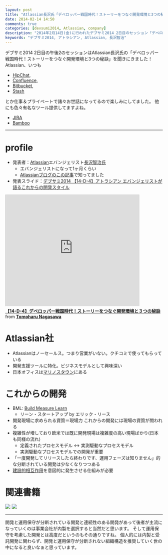 ```yaml
---
layout: post
title: "Atlassian長沢氏「デベロッパー戦国時代！ストーリーをつなぐ開発環境と3つの秘訣」@デブサミ2014 2日目"
date: 2014-02-14 14:50
comments: true
categories: [devsumi2014, Atlassian, company]
description: "2014年2月14日(金)に行われたデブサミ2014 2日目のセッション「デベロッパー戦国時代！ストーリーをつなぐ開発環境と3つの秘訣」を聞いた内容のまとめです。"
keywords: "デブサミ2014, アトラシアン, Atlassian, 長沢智治"
---
```


デブサミ2014 2日目の午後2のセッションはAtlassian長沢氏の「デベロッパー戦国時代！ストーリーをつなぐ開発環境と3つの秘訣」を聞きにきました！
Atlassian、いつも

* [HipChat](https://www.atlassian.com/ja/software/hipchat/overview),
* [Confluence](https://www.atlassian.com/ja/software/confluence),
* [Bitbucket](https://www.atlassian.com/ja/software/bitbucket/overview),
* [Stash](https://www.atlassian.com/ja/software/stash)

とか仕事＆プライベートで諸々お世話になってるので楽しみにしてました。
他にも色々有名なツール提供してますよね。

* [JIRA](https://www.atlassian.com/ja/software/jira)
* [Bamboo](https://www.atlassian.com/ja/software/bamboo)

- - -

# profile
* 発表者：[Atlassian](https://www.atlassian.com/ja/)エバンジェリスト[長沢智治氏](https://twitter.com/tomohn)
  - エバンジェリストになって1ヶ月くらい
  - [Atlassianブログのこの記事](http://japan.blogs.atlassian.com/2014/01/evangelist-tomoharu-nagasawa/)で知ってました
* 発表スライド：[デブサミ2014 【14-D-4】アトラシアン エバンジェリストが語るこれからの開発スタイル](http://re-workstyle.com/articles/devsumi-2014-atlassian-evangelist-session/)
<iframe src="http://www.slideshare.net/slideshow/embed_code/31195345" width="427" height="356" frameborder="0" marginwidth="0" marginheight="0" scrolling="no" style="border:1px solid #CCC; border-width:1px 1px 0; margin-bottom:5px; max-width: 100%;" allowfullscreen> </iframe> <div style="margin-bottom:5px"> <strong> <a href="https://www.slideshare.net/tomohn/14d4" title="【14-D-4】デベロッパー戦国時代！ストーリーをつなぐ開発環境と３つの秘訣" target="_blank">【14-D-4】デベロッパー戦国時代！ストーリーをつなぐ開発環境と３つの秘訣</a> </strong> from <strong><a href="http://www.slideshare.net/tomohn" target="_blank">Tomoharu Nagasawa</a></strong> </div>

# Atlassian社
* Atlassianはノーセールス。つまり営業がいない。クチコミで使ってもらっている
* 開発支援ツールに特化。ビジネスモデルとして興味深い
* 日本オフィスは[マリノスタウン](http://www.rbbtoday.com/article/2014/01/31/116447.html)にある

# これからの開発
* BML: [Build Measure Learn](http://lean.st/principles/build-measure-learn)
  - リーン・スタートアップ by エリック・リース
* 開発現場に求められる資質＝現場力 これからの開発には現場の資質が問われる
* 複雑性が増しており欧米では既に開発現場は複雑度の高い現場ばかり(日本も同様の流れ)
  - 定義されたプロセスモデル <-> 実測駆動なプロセスモデル
  - 実測駆動なプロセスモデルでの開発が重要
* 「一度開発してリリースしたら終わりです、運用フェーズは知りません」的な分断されている開発は少なくなりつつある
* [建設的相互作用](http://ameblo.jp/masato119/entry-10921100680.html)を意図的に発生させる仕組みが必要

# 関連書籍

<div>
<a href="http://www.amazon.co.jp/gp/product/4822248976/ref=as_li_qf_sp_asin_il?ie=UTF8&camp=247&creative=1211&creativeASIN=4822248976&linkCode=as2&tag=athome0a-22"><img border="0" src="http://ws-fe.amazon-adsystem.com/widgets/q?_encoding=UTF8&ASIN=4822248976&Format=_SL160_&ID=AsinImage&MarketPlace=JP&ServiceVersion=20070822&WS=1&tag=athome0a-22" ></a><img src="http://ir-jp.amazon-adsystem.com/e/ir?t=athome0a-22&l=as2&o=9&a=4822248976" width="1" height="1" border="0" alt="" style="border:none !important; margin:0px !important;" />
<a href="http://www.amazon.co.jp/gp/product/B00F3UTIQY/ref=as_li_qf_sp_asin_il?ie=UTF8&camp=247&creative=1211&creativeASIN=B00F3UTIQY&linkCode=as2&tag=athome0a-22"><img border="0" src="http://ws-fe.amazon-adsystem.com/widgets/q?_encoding=UTF8&ASIN=B00F3UTIQY&Format=_SL160_&ID=AsinImage&MarketPlace=JP&ServiceVersion=20070822&WS=1&tag=athome0a-22" ></a><img src="http://ir-jp.amazon-adsystem.com/e/ir?t=athome0a-22&l=as2&o=9&a=B00F3UTIQY" width="1" height="1" border="0" alt="" style="border:none !important; margin:0px !important;" />
</div>

- - -
開発と運用保守が分断されている開発と連続性のある開発があって後者が主流になっていくのは事業会社が内製を選択すると当然だと思います。
そして運用保守を考慮した開発とは高度だというのもその通りですね。
個人的には内製と受託開発に関わらず、開発と運用保守が分断されない組織構造を推奨していく世の中になると良いなぁと思っています。

